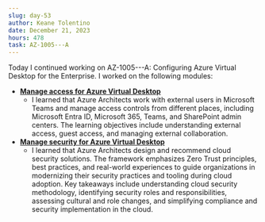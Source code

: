 ```yaml
---
slug: day-53
author: Keane Tolentino
date: December 21, 2023
hours: 478
task: AZ-1005---A
---
```


Today I continued working on AZ-1005---A: Configuring Azure Virtual Desktop for the Enterprise. I worked on the following modules:

- **[Manage access for Azure Virtual Desktop](https://learn.microsoft.com/en-us/training/modules/manage-access/)**
  - I learned that Azure Architects work with external users in Microsoft Teams and manage access controls from different places, including Microsoft Entra ID, Microsoft 365, Teams, and SharePoint admin centers. The learning objectives include understanding external access, guest access, and managing external collaboration.
- **[Manage security for Azure Virtual Desktop](https://learn.microsoft.com/en-us/training/modules/manage-security/)**
  - I learned that Azure Architects design and recommend cloud security solutions. The framework emphasizes Zero Trust principles, best practices, and real-world experiences to guide organizations in modernizing their security practices and tooling during cloud adoption. Key takeaways include understanding cloud security methodology, identifying security roles and responsibilities, assessing cultural and role changes, and simplifying compliance and security implementation in the cloud.
